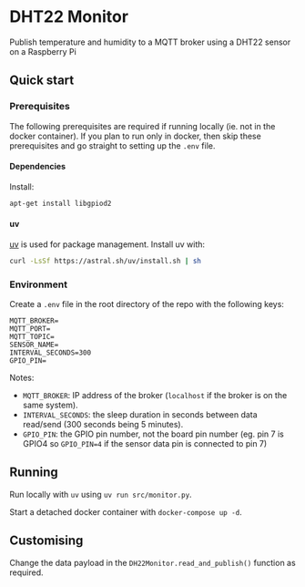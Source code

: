 # DHT22 Monitor

Publish temperature and humidity to a MQTT broker using a DHT22 sensor on a Raspberry Pi

## Quick start

### Prerequisites
The following prerequisites are required if running locally (ie. not in the docker container).
If you plan to run only in docker, then skip these prerequisites and go straight to setting up the `.env` file.

#### Dependencies

Install: 

```bash
apt-get install libgpiod2
```

#### uv

[uv](https://docs.astral.sh/uv/) is used for package management.
Install uv with: 

```bash
curl -LsSf https://astral.sh/uv/install.sh | sh
```

### Environment

Create a `.env` file in the root directory of the repo with the following keys:

```
MQTT_BROKER=
MQTT_PORT=
MQTT_TOPIC=
SENSOR_NAME=
INTERVAL_SECONDS=300
GPIO_PIN=
```

Notes:

- `MQTT_BROKER`: IP address of the broker (`localhost` if the broker is on the same system).
- `INTERVAL_SECONDS`: the sleep duration in seconds between data read/send (300 seconds being 5 minutes).
- `GPIO_PIN`: the GPIO pin number, not the board pin number (eg. pin 7 is GPIO4 so `GPIO_PIN=4` if the sensor data pin is connected to pin 7)

## Running

Run locally with `uv` using `uv run src/monitor.py`.

Start a detached docker container with `docker-compose up -d`.

## Customising

Change the data payload in the `DH22Monitor.read_and_publish()` function as required.